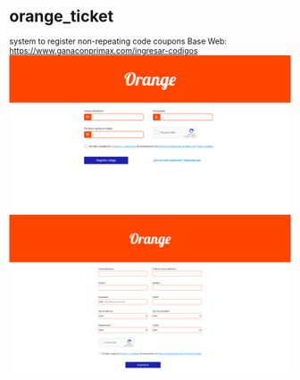 # orange_ticket
system to register non-repeating code coupons
Base Web: https://www.ganaconprimax.com/ingresar-codigos
![](images/03.png)
![](images/02.png)
